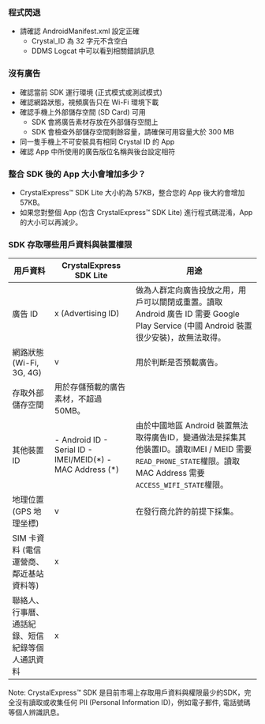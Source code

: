 ### 程式閃退
  - 請確認 AndroidManifest.xml 設定正確
    - Crystal_ID 為 32 字元不含空白
	- DDMS Logcat 中可以看到相關錯誤訊息

### 沒有廣告
  - 確認當前 SDK 運行環境 (正式模式或測試模式)
  - 確認網路狀態，視頻廣告只在 Wi-Fi 環境下載
  - 確認手機上外部儲存空間 (SD Card) 可用
    - SDK 會將廣告素材存放在外部儲存空間上
	- SDK 會檢查外部儲存空間剩餘容量，請確保可用容量大於 300 MB
  - 同一隻手機上不可安裝具有相同 Crystal ID 的 App
  - 確認 App 中所使用的廣告版位名稱與後台設定相符

### 整合 SDK 後的 App 大小會增加多少？
 - CrystalExpress&trade; SDK Lite 大小約為 57KB，整合您的 App 後大約會增加 57KB。
 - 如果您對整個 App (包含 CrystalExpress&trade; SDK Lite) 進行程式碼混淆，App 的大小可以再減少。 

### SDK 存取哪些用戶資料與裝置權限

| 用戶資料 | CrystalExpress SDK Lite | 用途 |
| -------- | ----------------------- | ---- |
| 廣告 ID  | x (Advertising ID)      | 做為人群定向廣告投放之用，用戶可以關閉或重置。讀取 Android 廣告 ID 需要 Google Play Service (中國 Android 裝置很少安裝)，故無法取得。|
| 網路狀態 (Wi-Fi, 3G, 4G) | v | 用於判斷是否預載廣告。 |
| 存取外部儲存空間 | 用於存儲預載的廣告素材，不超過 50MB。 |
| 其他裝置 ID | - Android ID - Serial ID - IMEI/MEID(\*) - MAC Address (\*) | 由於中國地區 Android 裝置無法取得廣告ID，變通做法是採集其他裝置ID。讀取IMEI / MEID 需要`READ_PHONE_STATE`權限。讀取 MAC Address 需要`ACCESS_WIFI_STATE`權限。 |
| 地理位置 (GPS 地理坐標) | v | 在發行商允許的前提下採集。 |
| SIM 卡資料 (電信運營商、鄰近基站資料等) | x | |
| 聯絡人、行事曆、通話紀錄、短信紀錄等個人通訊資料 | x | |

Note: CrystalExpress&trade; SDK 是目前市場上存取用戶資料與權限最少的SDK，完全沒有讀取或收集任何 PII (Personal Information ID)，例如電子郵件, 電話號碼等個人辨識訊息。
